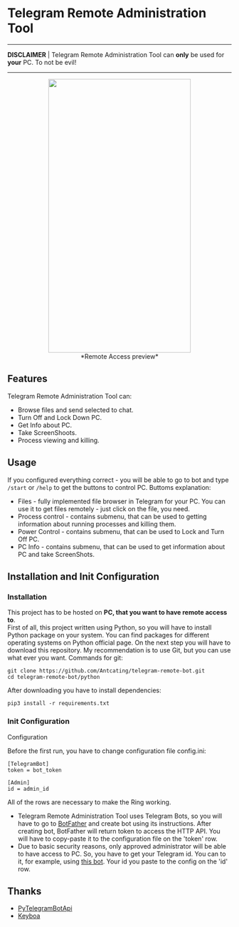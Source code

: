 # Telegram Remote Administration Tool

***

**DISCLAIMER** | Telegram Remote Administration Tool can **only** be used for **your** PC. To not be evil!

***

<p align="center">
    <img src="preview.gif" width="320", height="614"> </br>
    *Remote Access preview*
</p>



## Features
Telegram Remote Administration Tool can:
- Browse files and send selected to chat.
- Turn Off and Lock Down PC.
- Get Info about PC.
- Take ScreenShoots.
- Process viewing and killing.

## Usage

If you configured everything correct - you will be able to go to bot and type `/start` or `/help` to get the buttons to control PC. 
Buttoms explanation: 
- Files - fully implemented file browser in Telegram for your PC. You can use it to get files remotely - just click on the file, you need. 
- Process control - contains submenu, that can be used to getting information about running processes and killing them.
- Power Control - contains submenu, that can be used to Lock and Turn Off PC.
- PC Info - contains submenu, that can be used to get information about PC and take ScreenShots.

## Installation and Init Configuration
### Installation
This project has to be hosted on **PC, that you want to have remote access to**. </br>
First of all, this project written using Python, so you will have to install Python package on your system. You can find packages for different operating systems on Python official page. On the next step you will have to download this repository. My recommendation is to use Git, but you can use what ever you want. Commands for git:
```
git clone https://github.com/Antcating/telegram-remote-bot.git
cd telegram-remote-bot/python
```
After downloading you have to install dependencies:
```
pip3 install -r requirements.txt
```
### Init Configuration
Configuration

Before the first run, you have to change configuration file config.ini:
```
[TelegramBot]
token = bot_token

[Admin]
id = admin_id 
```
All of the rows are necessary to make the Ring working.
- Telegram Remote Administration Tool uses Telegram Bots, so you will have to go to [BotFather](https://t.me/BotFather) and create bot using its instructions. After creating bot, BotFather will return token to access the HTTP API. You will have to copy-paste it to the configuration file on the 'token' row.
- Due to basic security reasons, only approved administrator will be able to have access to PC. So, you have to get your Telegram id. You can to it, for example, using [this bot](https://t.me/userinfobot). Your id you paste to the config on the 'id' row.

## Thanks

- [PyTelegramBotApi](https://github.com/eternnoir/pyTelegramBotAPI)
- [Keyboa](https://github.com/torrua/keyboa)
